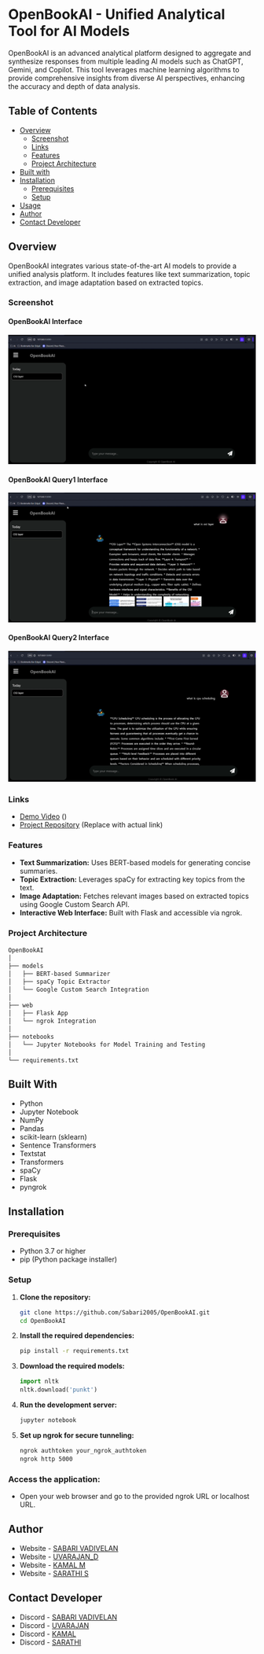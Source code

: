 # OpenBookAI - Unified Analytical Tool for AI Models

OpenBookAI is an advanced analytical platform designed to aggregate and synthesize responses from multiple leading AI models such as ChatGPT, Gemini, and Copilot. This tool leverages machine learning algorithms to provide comprehensive insights from diverse AI perspectives, enhancing the accuracy and depth of data analysis.

## Table of Contents

- [Overview](#overview)
  - [Screenshot](#screenshot)
  - [Links](#links)
  - [Features](#features)
  - [Project Architecture](#project-architecture)
- [Built with](#built-with)
- [Installation](#installation)
  - [Prerequisites](#prerequisites)
  - [Setup](#setup)
- [Usage](#usage)
- [Author](#author)
- [Contact Developer](#contact-developer)

## Overview

OpenBookAI integrates various state-of-the-art AI models to provide a unified analysis platform. It includes features like text summarization, topic extraction, and image adaptation based on extracted topics.

### Screenshot

#### OpenBookAI Interface
![screenshot_interface](/screenshots/OpenBookAI_interface.png)
#### OpenBookAI Query1 Interface
![screenshot_query1_interface](/screenshots/OpenBookAI_explaining_OSI_Layer.png)
#### OpenBookAI Query2 Interface
![screenshot_query2_interface](/screenshots/OpenBookAI_explaining_CPU_Scheduling.png)

### Links

- [Demo Video](#) ()
- [Project Repository](https://github.com/Sabari2005/OpenBookAI) (Replace with actual link)

### Features

- **Text Summarization:** Uses BERT-based models for generating concise summaries.
- **Topic Extraction:** Leverages spaCy for extracting key topics from the text.
- **Image Adaptation:** Fetches relevant images based on extracted topics using Google Custom Search API.
- **Interactive Web Interface:** Built with Flask and accessible via ngrok.

### Project Architecture

```plaintext
OpenBookAI
│
├── models
│   ├── BERT-based Summarizer
│   ├── spaCy Topic Extractor
│   └── Google Custom Search Integration
│
├── web
│   ├── Flask App
│   └── ngrok Integration
│
├── notebooks
│   └── Jupyter Notebooks for Model Training and Testing
│
└── requirements.txt
```

## Built With
- Python
- Jupyter Notebook
- NumPy
- Pandas
- scikit-learn (sklearn)
- Sentence Transformers
- Textstat
- Transformers
- spaCy
- Flask
- pyngrok

## Installation

### Prerequisites
- Python 3.7 or higher
- pip (Python package installer)

### Setup

1. **Clone the repository:**
    ```bash
    git clone https://github.com/Sabari2005/OpenBookAI.git
    cd OpenBookAI
    ```

2. **Install the required dependencies:**
    ```bash
    pip install -r requirements.txt
    ```

3. **Download the required models:**
    ```python
    import nltk
    nltk.download('punkt')
    ```

4. **Run the development server:**
    ```bash
    jupyter notebook
    ```

5. **Set up ngrok for secure tunneling:**
    ```bash
    ngrok authtoken your_ngrok_authtoken
    ngrok http 5000
    ```

### Access the application:
- Open your web browser and go to the provided ngrok URL or localhost URL.

## Author

- Website - [SABARI VADIVELAN](https://in.linkedin.com/in/sabari-vadivelan-s-637667258)
- Website - [UVARAJAN_D](https://www.linkedin.com/in/uvarajan-dev/)
- Website - [KAMAL M](https://www.linkedin.com/in/kamal-m-857925258/)
- Website - [SARATHI S](https://www.linkedin.com/in/sarathi-senthil-547877258/)

## Contact Developer

- Discord - [SABARI VADIVELAN](https://discord.com/users/1102493010538799225)
- Discord - [UVARAJAN](https://discord.com/users/1084096662412210376)
- Discord - [KAMAL](https://discord.com/users/1086220089684152340) 
- Discord - [SARATHI](https://discord.com/users/1187035919048527902) 
